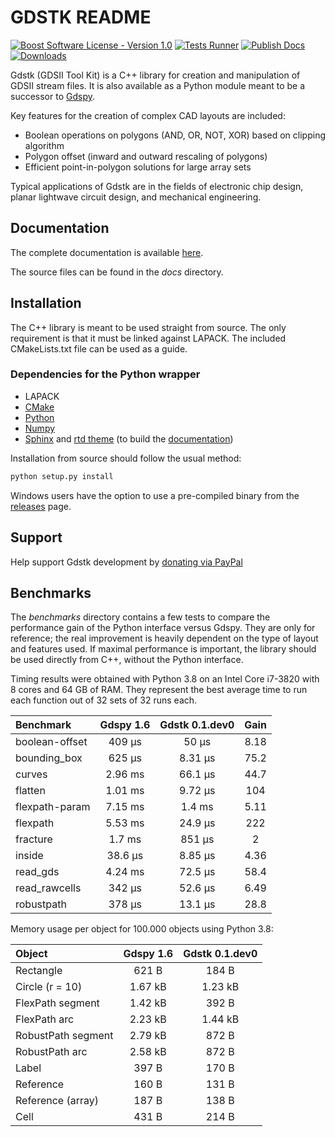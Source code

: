 # GDSTK README

[![Boost Software License - Version 1.0](https://img.shields.io/github/license/heitzmann/gdstk.svg)](https://www.boost.org/LICENSE_1_0.txt)
[![Tests Runner](https://github.com/heitzmann/gdstk/workflows/Tests%20Runner/badge.svg)](https://github.com/heitzmann/gdstk/actions)
[![Publish Docs](https://github.com/heitzmann/gdstk/workflows/Publish%20Docs/badge.svg)](http://heitzmann.github.io/gdstk)
[![Downloads](https://img.shields.io/github/downloads/heitzmann/gdstk/total.svg)](https://github.com/heitzmann/gdstk/releases)

Gdstk (GDSII Tool Kit) is a C++ library for creation and manipulation of GDSII stream files.
It is also available as a Python module meant to be a successor to [Gdspy](https://github.com/heitzmann/gdspy).

Key features for the creation of complex CAD layouts are included:

* Boolean operations on polygons (AND, OR, NOT, XOR) based on clipping algorithm
* Polygon offset (inward and outward rescaling of polygons)
* Efficient point-in-polygon solutions for large array sets

Typical applications of Gdstk are in the fields of electronic chip design, planar lightwave circuit design, and mechanical engineering.


## Documentation

The complete documentation is available [here](http://heitzmann.github.io/gdstk).

The source files can be found in the _docs_ directory.


## Installation

The C++ library is meant to be used straight from source.
The only requirement is that it must be linked against LAPACK.
The included CMakeLists.txt file can be used as a guide.

### Dependencies for the Python wrapper

* LAPACK
* [CMake](https://cmake.org/)
* [Python](https://www.python.org/)
* [Numpy](https://numpy.org/)
* [Sphinx](https://www.sphinx-doc.org/) and [rtd theme](https://sphinx-rtd-theme.readthedocs.io/) (to build the [documentation](http://heitzmann.github.io/gdstk))

Installation from source should follow the usual method:

```sh
python setup.py install
```

Windows users have the option to use a pre-compiled binary from the [releases](https://github.com/heitzmann/gdstk/releases) page.


## Support

Help support Gdstk development by [donating via PayPal](https://www.paypal.com/cgi-bin/webscr?cmd=_s-xclick&hosted_button_id=JD2EUE2WPPBQQ)


## Benchmarks

The _benchmarks_ directory contains a few tests to compare the performance gain of the Python interface versus Gdspy.
They are only for reference; the real improvement is heavily dependent on the type of layout and features used.
If maximal performance is important, the library should be used directly from C++, without the Python interface.

Timing results were obtained with Python 3.8 on an Intel Core i7-3820 with 8 cores and 64 GB of RAM.
They represent the best average time to run each function out of 32 sets of 32 runs each.

| Benchmark        |    Gdspy 1.6     |  Gdstk 0.1.dev0  |   Gain   |
| :--------------- | :--------------: | :--------------: | :------: |
| boolean-offset   |      409 μs      |      50 μs       |   8.18   |
| bounding_box     |      625 μs      |     8.31 μs      |   75.2   |
| curves           |     2.96 ms      |     66.1 μs      |   44.7   |
| flatten          |     1.01 ms      |     9.72 μs      |   104    |
| flexpath-param   |     7.15 ms      |      1.4 ms      |   5.11   |
| flexpath         |     5.53 ms      |     24.9 μs      |   222    |
| fracture         |      1.7 ms      |      851 μs      |    2     |
| inside           |     38.6 μs      |     8.85 μs      |   4.36   |
| read_gds         |     4.24 ms      |     72.5 μs      |   58.4   |
| read_rawcells    |      342 μs      |     52.6 μs      |   6.49   |
| robustpath       |      378 μs      |     13.1 μs      |   28.8   |

Memory usage per object for 100.000 objects using Python 3.8:

| Object               |    Gdspy 1.6     |  Gdstk 0.1.dev0  |
| :------------------- | :--------------: | :--------------: |
| Rectangle            |      621 B       |      184 B       |
| Circle (r = 10)      |     1.67 kB      |     1.23 kB      |
| FlexPath segment     |     1.42 kB      |      392 B       |
| FlexPath arc         |     2.23 kB      |     1.44 kB      |
| RobustPath segment   |     2.79 kB      |      872 B       |
| RobustPath arc       |     2.58 kB      |      872 B       |
| Label                |      397 B       |      170 B       |
| Reference            |      160 B       |      131 B       |
| Reference (array)    |      187 B       |      138 B       |
| Cell                 |      431 B       |      214 B       |
